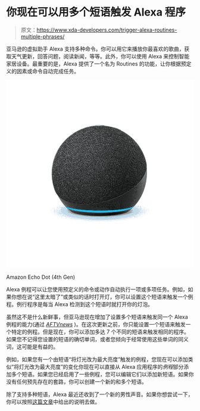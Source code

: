 # 你现在可以用多个短语触发 Alexa 程序

> 原文：<https://www.xda-developers.com/trigger-alexa-routines-multiple-phrases/>

亚马逊的虚拟助手 Alexa 支持多种命令。你可以用它来播放你最喜欢的歌曲，获取天气更新，回答问题，阅读新闻，等等。此外，你可以使用 Alexa 来控制智能家居设备。最重要的是，Alexa 提供了一个名为 Routines 的功能，让你根据预定义的因素或命令自动完成任务。

 <picture>![A new lowest price for Amazon's baby Echo, but don't be fooled. It packs a punch and is a must buy at this price. ](img/2b8241133c98c6e7c8be432444164157.png)</picture> 

Amazon Echo Dot (4th Gen)

Alexa 例程可以让您使用预定义的命令或动作自动执行一项或多项任务。例如，如果你想在说“这里太暗了”或类似的话时打开灯，你可以设置这个短语来触发一个例程。例行程序是每当 Alexa 检测到这个短语时就打开你的灯泡。

虽然这不是什么新鲜事，但亚马逊现在增加了设置多个短语来触发同一个 Alexa 例程的能力(通过 [*AFTVnews*](https://www.aftvnews.com/alexa-routines-can-now-be-launched-with-multiple-phrases/) )。在这次更新之前，你只能设置一个短语来触发一个特定的例程。但是现在，你可以添加多达 7 个不同的短语来触发相同的程序。如果您不记得您设置的短语的确切单词，或者您倾向于经常使用这些单词的同义词，这可能是有益的。

例如，如果您有一个由短语“将灯光改为最大亮度”触发的例程，您现在可以添加类似“将灯光改为最大亮度”的变化你现在可以直接从 Alexa 应用程序的*例程*部分添加多个短语。如果您已经启用了一些例程，您可以编辑它们以添加新短语。如果你没有任何预先存在的套路，你可以创建一个新的和多个短语。

除了支持多种短语，Alexa 最近还收到了一个新的男性声音。如果你想尝试一下，你可以按照[这篇文章](https://www.xda-developers.com/how-to-enable-male-voice-amazon-echo-speakers/)中给出的说明去做。